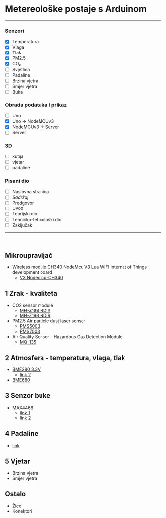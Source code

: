 # Metereološke postaje s Arduinom
<hr>

### Senzori
* [x] Temperatura
* [x] Vlaga
* [x] Tlak
* [x] PM2.5 
* [x] CO₂
* [ ] Svjetlina
* [ ] Padaline
* [ ] Brzina vjetra
* [ ] Smjer vjetra
* [ ] Buka

### Obrada podataka i prikaz
* [ ] Uno
* [x] Uno -> NodeMCUv3
* [x] NodeMCUv3 -> Server
* [ ] Server

### 3D
* [ ] kutija
* [ ] vjetar
* [ ] padaline

### Pisani dio
* [ ] Naslovna stranica
* [ ] *Sadržaj*
* [ ] Predgovor 
* [ ] Uvod
* [ ] Teorijski dio 
* [ ] Tehničko-tehnološki dio
* [ ] Zaključak

<hr>

<br>

## Mikroupravljač

* Wireless module CH340 NodeMcu V3 Lua WIFI Internet of Things development board
    * [V3 Nodemcu-CH340](https://www.aliexpress.com/item/32665100123.html?spm=a2g0o.productlist.0.0.5cc463757vLbA1&algo_pvid=0f02beb2-816e-447d-b91c-873c435693a7&algo_expid=0f02beb2-816e-447d-b91c-873c435693a7-0&btsid=2100bdf016060538203684009e286e&ws_ab_test=searchweb0_0,searchweb201602_,searchweb201603_)


## 1 Zrak - kvaliteta

* CO2 sensor module
    * [MH-Z19B NDIR](https://www.aliexpress.com/item/4000212024923.html?spm=a2g0o.productlist.0.0.1dce1cd82xflAd&algo_pvid=dbb7f88f-37f6-4a7a-8fe4-205ec7e7523e&algo_expid=dbb7f88f-37f6-4a7a-8fe4-205ec7e7523e-1&btsid=2100bb4a16053956526828498ee251&ws_ab_test=searchweb0_0,searchweb201602_,searchweb201603_) 
    * [MH-Z19B NDIR](https://www.aliexpress.com/item/32946106807.html?spm=a2g0o.productlist.0.0.1dce1cd82xflAd&algo_pvid=dbb7f88f-37f6-4a7a-8fe4-205ec7e7523e&algo_expid=dbb7f88f-37f6-4a7a-8fe4-205ec7e7523e-0&btsid=2100bb4a16053956526828498ee251&ws_ab_test=searchweb0_0,searchweb201602_,searchweb201603_)
* PM2.5 Air particle dust laser sensor
    * [PMS5003](https://www.aliexpress.com/item/4000036196650.html?spm=a2g0o.productlist.0.0.303d1399gzLv8L&algo_pvid=96b9cd68-2ddd-4dd2-ad1d-1446bea35961&algo_expid=96b9cd68-2ddd-4dd2-ad1d-1446bea35961-0&btsid=2100bde716053960750548351e3e4c&ws_ab_test=searchweb0_0,searchweb201602_,searchweb201603_)
    * [PMS7003](https://www.aliexpress.com/item/4000036196650.html?spm=a2g0o.productlist.0.0.303d1399gzLv8L&algo_pvid=96b9cd68-2ddd-4dd2-ad1d-1446bea35961&algo_expid=96b9cd68-2ddd-4dd2-ad1d-1446bea35961-0&btsid=2100bde716053960750548351e3e4c&ws_ab_test=searchweb0_0,searchweb201602_,searchweb201603_)
* Air Quality Sensor - Hazardous Gas Detection Module
    * [MQ-135](https://www.aliexpress.com/item/32547745710.html?spm=a2g0o.productlist.0.0.7e01139b8deBkY&algo_pvid=9d999360-cde6-4dab-8593-17b1290986d6&algo_expid=9d999360-cde6-4dab-8593-17b1290986d6-0&btsid=2100bddb16053962904015920ee386&ws_ab_test=searchweb0_0,searchweb201602_,searchweb201603_)


## 2 Atmosfera - temperatura, vlaga, tlak

* [BME280 3.3V](https://www.aliexpress.com/item/32849462236.html?spm=a2g0o.productlist.0.0.1d341b5b04CpQk&algo_pvid=fb1dc50a-e533-4327-a8c5-cff872b68bde&algo_expid=fb1dc50a-e533-4327-a8c5-cff872b68bde-0&btsid=2100bdcf16053967085595679ea4c6&ws_ab_test=searchweb0_0,searchweb201602_,searchweb201603_)  
    * [link 2](https://www.aliexpress.com/item/32853751253.html?spm=a2g0o.detail.1000023.1.5f5a11072frzgn)
* [BME680](https://www.aliexpress.com/item/4000049700826.html?spm=a2g0o.productlist.0.0.4c8f1d4bJWVAhb&algo_pvid=1edde55a-9656-4287-a64b-94db0f53ee37&algo_expid=1edde55a-9656-4287-a64b-94db0f53ee37-0&btsid=0b0a050116053968699261587ededa&ws_ab_test=searchweb0_0,searchweb201602_,searchweb201603_)


## 3 Senzor buke

* MAX4466
    * [link 1](https://www.aliexpress.com/item/32752086620.html?spm=a2g0o.productlist.0.0.6a41fef0zKo15A&algo_pvid=4dff4ff1-f5b9-4a2c-8d89-ac28afbf10c5&algo_expid=4dff4ff1-f5b9-4a2c-8d89-ac28afbf10c5-2&btsid=0b0a050116060529817701068e3002&ws_ab_test=searchweb0_0,searchweb201602_,searchweb201603_)
    * [link 2](https://www.aliexpress.com/item/32607495483.html?spm=a2g0o.productlist.0.0.6a41fef0zKo15A&algo_pvid=4dff4ff1-f5b9-4a2c-8d89-ac28afbf10c5&algo_expid=4dff4ff1-f5b9-4a2c-8d89-ac28afbf10c5-1&btsid=0b0a050116060529817701068e3002&ws_ab_test=searchweb0_0,searchweb201602_,searchweb201603_)


## 4 Padaline

*  [link](https://www.instructables.com/Arduino-Rain-Gauge-Calibration/)

## 5 Vjetar

* Brzina vjetra
* Smjer vjetra


## Ostalo

* Žice
* Konektori
